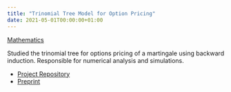 ```yaml
---
title: "Trinomial Tree Model for Option Pricing"
date: 2021-05-01T00:00:00+01:00
---
```


[Mathematics](/projects/mathematics/) 

Studied the trinomial tree for options pricing of a martingale using backward induction. Responsible for numerical analysis and simulations.

- [Project Repository](https://github.com/yao-creative/trinomial_basic)
- [Preprint](https://github.com/yao-creative/trinomial_basic)
